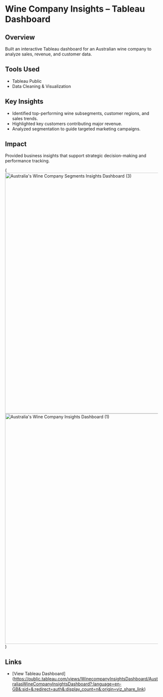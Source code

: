 #  Wine Company Insights – Tableau Dashboard

##  Overview
Built an interactive Tableau dashboard for an Australian wine company to analyze sales, revenue, and customer data.

##  Tools Used
- Tableau Public
- Data Cleaning & Visualization

##  Key Insights
- Identified top-performing wine subsegments, customer regions, and sales trends.
- Highlighted key customers contributing major revenue.
- Analyzed segmentation to guide targeted marketing campaigns.

##  Impact
Provided business insights that support strategic decision-making and performance tracking.

 (<img width="1821" height="792" alt="Australia's Wine Company Segments Insights Dashboard (3)" src="https://github.com/user-attachments/assets/33c30676-d101-4fcd-a32f-50c4687e9f84" /> <img width="1821" height="758" alt="Australia's Wine Company Insights Dashboard (1)" src="https://github.com/user-attachments/assets/1fc70bb1-fdea-4f8c-9661-1664a1f0e8b5" />)

##  Links
- [View Tableau Dashboard] (https://public.tableau.com/views/WinecompanyInsightsDashboard/AustraliasWineCompanyInsightsDashboard?:language=en-GB&:sid=&:redirect=auth&:display_count=n&:origin=viz_share_link)
